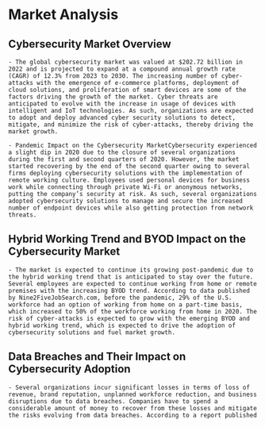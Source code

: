 # Market Analysis

## Cybersecurity Market Overview

    - The global cybersecurity market was valued at $202.72 billion in 2022 and is projected to expand at a compound annual growth rate (CAGR) of 12.3% from 2023 to 2030. The increasing number of cyber-attacks with the emergence of e-commerce platforms, deployment of cloud solutions, and proliferation of smart devices are some of the factors driving the growth of the market. Cyber threats are anticipated to evolve with the increase in usage of devices with intelligent and IoT technologies. As such, organizations are expected to adopt and deploy advanced cyber security solutions to detect, mitigate, and minimize the risk of cyber-attacks, thereby driving the market growth.

    - Pandemic Impact on the Cybersecurity MarketCybersecurity experienced a slight dip in 2020 due to the closure of several organizations during the first and second quarters of 2020. However, the market started recovering by the end of the second quarter owing to several firms deploying cybersecurity solutions with the implementation of remote working culture. Employees used personal devices for business work while connecting through private Wi-Fi or anonymous networks, putting the company’s security at risk. As such, several organizations adopted cybersecurity solutions to manage and secure the increased number of endpoint devices while also getting protection from network threats.

## Hybrid Working Trend and BYOD Impact on the Cybersecurity Market

    - The market is expected to continue its growing post-pandemic due to the hybrid working trend that is anticipated to stay over the future. Several employees are expected to continue working from home or remote premises with the increasing BYOD trend. According to data published by Nine2FiveJobSearch.com, before the pandemic, 29% of the U.S. workforce had an option of working from home on a part-time basis, which increased to 50% of the workforce working from home in 2020. The risk of cyber-attacks is expected to grow with the emerging BYOD and hybrid working trend, which is expected to drive the adoption of cybersecurity solutions and fuel market growth.

## Data Breaches and Their Impact on Cybersecurity Adoption

    - Several organizations incur significant losses in terms of loss of revenue, brand reputation, unplanned workforce reduction, and business disruptions due to data breaches. Companies have to spend a considerable amount of money to recover from these losses and mitigate the risks evolving from data breaches. According to a report published